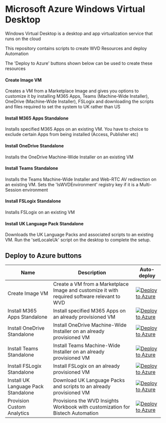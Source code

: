 # Microsoft Azure Windows Virtual Desktop

Windows Virtual Desktop is a desktop and app virtualization service that runs on the cloud

This repository contains scripts to create WVD Resources and deploy Automation

The 'Deploy to Azure' buttons shown below can be used to create these resources

#### Create Image VM
Creates a VM from a Marketplace Image and gives you options to customize it by installing M365 Apps, Teams (Machine-Wide Installer), OneDrive (Machine-Wide Installer), FSLogix and downloading the scripts and files required to set the system to UK rather than US

#### Install M365 Apps Standalone
Installs specified M365 Apps on an existing VM. You have to choice to exclude certain Apps from being installed (Access, Publisher etc)

#### Install OneDrive Standalone
Installs the OneDrive Machine-Wide Installer on an existing VM

#### Install Teams Standalone
Installs the Teams Machine-Wide Installer and Web-RTC AV redirection on an existing VM. Sets the 'IsWVDEnvironment' registry key if it is a Multi-Session environment

#### Install FSLogix Standalone
Installs FSLogix on an existing VM

#### Install UK Language Pack Standalone
Downloads the UK Language Packs and associated scripts to an existing VM. Run the 'setLocaleUk' script on the desktop to complete the setup.

## Deploy to Azure buttons

Name | Description   | Auto-deploy   |
-----| ------------- |--------------- | 
| Create Image VM | Create a VM from a Marketplace Image and customize it with required software relevant to WVD | [![Deploy to Azure](https://aka.ms/deploytoazurebutton)](https://portal.azure.com/#create/Microsoft.Template/uri/https%3A%2F%2Fraw.githubusercontent.com%2FBistech%2FAzure%2Fmaster%2FWVD%2FImage%2Fdeploy.json)
| Install M365 Apps Standalone | Install specified M365 Apps on an already provisioned VM | [![Deploy to Azure](https://aka.ms/deploytoazurebutton)](https://portal.azure.com/#create/Microsoft.Template/uri/https%3A%2F%2Fraw.githubusercontent.com%2FBistech%2FAzure%2Fmaster%2FWVD%2FImage%2FinstallCustom365Apps.json)
| Install OneDrive Standalone | Install OneDrive Machine-Wide Installer on an already provisioned VM | [![Deploy to Azure](https://aka.ms/deploytoazurebutton)](https://portal.azure.com/#create/Microsoft.Template/uri/https%3A%2F%2Fraw.githubusercontent.com%2FBistech%2FAzure%2Fmaster%2FWVD%2FImage%2FinstallOneDrive.json)
| Install Teams Standalone | Install Teams Machine-Wide Installer on an already provisioned VM | [![Deploy to Azure](https://aka.ms/deploytoazurebutton)](https://portal.azure.com/#create/Microsoft.Template/uri/https%3A%2F%2Fraw.githubusercontent.com%2FBistech%2FAzure%2Fmaster%2FWVD%2FImage%2FinstallTeams.json)
| Install FSLogix Standalone | Install FSLogix on an already provisioned VM | [![Deploy to Azure](https://aka.ms/deploytoazurebutton)](https://portal.azure.com/#create/Microsoft.Template/uri/https%3A%2F%2Fraw.githubusercontent.com%2FBistech%2FAzure%2Fmaster%2FWVD%2FImage%2FinstallFSLogix.json)
| Install UK Language Pack Standalone | Download UK Language Packs and scripts to an already provisioned VM | [![Deploy to Azure](https://aka.ms/deploytoazurebutton)](https://portal.azure.com/#create/Microsoft.Template/uri/https%3A%2F%2Fraw.githubusercontent.com%2FBistech%2FAzure%2Fmaster%2FWVD%2FImage%2FdownloadLocaleUk.json)
| Provision Custom Analytics | Provisions the WVD Insights Workbook with customization for Bistech Automation | [![Deploy to Azure](https://aka.ms/deploytoazurebutton)](https://portal.azure.com/#create/Microsoft.Template/uri/https%3A%2F%2Fraw.githubusercontent.com%2FBistech%2FAzure%2Fmaster%2FWVD%2FAutomation%2FTemplates%2FwvdInsightsCreationTemplate.json)

